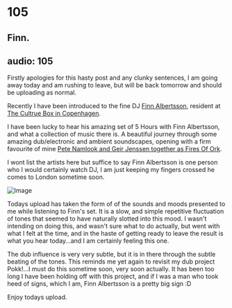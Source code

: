 # 105
## Finn.
audio: 105
---

Firstly apologies for this hasty post and any clunky sentences, I am going away today and am rushing to leave, but will be back tomorrow and should be uploading as normal.

Recently I have been introduced to the fine DJ <a href="http://www.discogs.com/user/djfothotmail.com" title="Finn Albertsson" target="_blank">Finn Albertsson</a>, resident at <a href="http://www.culture-box.dk/" title="The Cultrue Box in Copenhagen" target="_blank">The Cultrue Box in Copenhagen</a>.

I have been lucky to hear his amazing set of 5 Hours with Finn Albertsson, and what a collection of music there is. A beautiful journey through some amazing dub/electronic and ambient soundscapes, opening with a firm favourite of mine <a href="http://www.discogs.com/Fires-Of-Ork-The-Fires-Of-Ork/master/21694" title="Pete Namlook and Geir Jenssen together as Fires Of Ork" target="_blank">Pete Namlook and Geir Jenssen together as Fires Of Ork</a>. 

I wont list the artists here but suffice to say Finn Albertsson is one person who I would certainly watch DJ, I am just keeping my fingers crossed he comes to London sometime soon.

![Image](/assets/img/Snd-105.jpg)

Todays upload has taken the form of of the sounds and moods presented to me while listening to Finn's set. It is a slow, and simple repetitive fluctuation of tones that seemed to have naturally slotted into this mood. I wasn't intending on doing this, and wasn't sure what to do actually, but went with what I felt at the time, and in the haste of getting ready to leave the result is what you hear today…and I am certainly feeling this one. 

The dub influence is very very subtle, but it is in there through the subtle beating of the tones. This reminds me yet again to revisit my dub project Pokk!…I must do this sometime soon, very soon actually. It has been too long I have been holding off with this project, and if I was a man who took heed of signs, which I am, Finn Albertsson is a pretty big sign :D

Enjoy todays upload.
